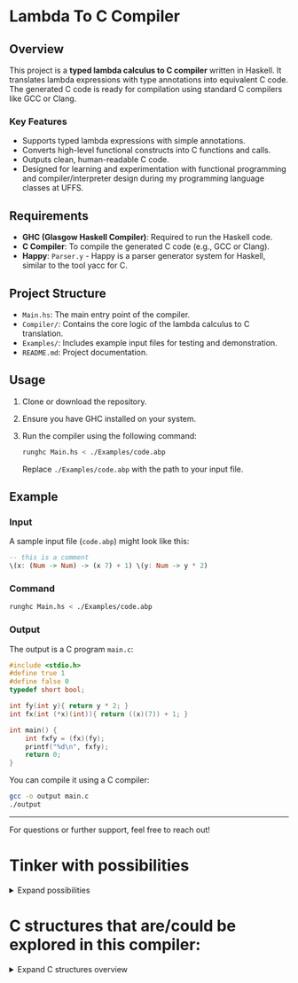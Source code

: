 # Lambda To C Compiler

## Overview

This project is a **typed lambda calculus to C compiler** written in Haskell. It translates lambda expressions with type annotations into equivalent C code. The generated C code is ready for compilation using standard C compilers like GCC or Clang.

### Key Features

- Supports typed lambda expressions with simple annotations.
- Converts high-level functional constructs into C functions and calls.
- Outputs clean, human-readable C code.
- Designed for learning and experimentation with functional programming and compiler/interpreter design during my programming language classes at UFFS.

## Requirements

- **GHC (Glasgow Haskell Compiler)**: Required to run the Haskell code.
- **C Compiler**: To compile the generated C code (e.g., GCC or Clang).
- **Happy**: `Parser.y` - Happy is a parser generator system for Haskell, similar to the tool yacc for C.

## Project Structure

- `Main.hs`: The main entry point of the compiler.
- `Compiler/`: Contains the core logic of the lambda calculus to C translation.
- `Examples/`: Includes example input files for testing and demonstration.
- `README.md`: Project documentation.

## Usage

1. Clone or download the repository.
2. Ensure you have GHC installed on your system.
3. Run the compiler using the following command:

   ```bash
   runghc Main.hs < ./Examples/code.abp
   ```

   Replace `./Examples/code.abp` with the path to your input file.

## Example

### Input

A sample input file (`code.abp`) might look like this:

```haskell
-- this is a comment
\(x: (Num -> Num) -> (x 7) + 1) \(y: Num -> y * 2)
```

### Command

```bash
runghc Main.hs < ./Examples/code.abp
```

### Output

The output is a C program `main.c`:

```c
#include <stdio.h>
#define true 1
#define false 0
typedef short bool;

int fy(int y){ return y * 2; }
int fx(int (*x)(int)){ return ((x)(7)) + 1; }

int main() {
    int fxfy = (fx)(fy);
    printf("%d\n", fxfy);
    return 0;
}
```

You can compile it using a C compiler: 

```bash
gcc -o output main.c 
./output
```

---

For questions or further support, feel free to reach out!

# Tinker with possibilities

<details>

<summary> Expand possibilities </summary> 

Operations order: 

```hs
typecheck $ parser $ lexer "5-1*2+3*4"
```

Parentheses to change evaluation order

```hs
typecheck $ parser $ lexer "true and (false or true)"
```

## Lambda 

```hs
typecheck $ parser $ lexer "\\(x: Num -> x * 7) 2"
```

```hs
typecheck $ parser $ lexer "\\(x: Bool -> if not x then 1 else 0) true"
```

```hs
typecheck $ parser $ lexer "\\(x: (Num -> Num) -> if (x 3) >= 10 then true else false) \\(y: Num -> y + 7)"
```

## Compiler Test Cases 

Look up on `Examples` for examples!

Run: 

```sh
runghc Main.hs < ./Examples/
```

## List (Implementation) Test Cases

Constructor Usage: 

Add one or multiple elements: 

```hs
typecheck $ parser $ lexer "1:2:3:[3+1,3+2,3+3]"
```

^ Note: there is an error on parsing the list constructor. It accepts (parse) when: `[1,2,3]:4` and breaks unexpectedly when: `[1,2,3]:4:5:6`.

Null ! Does not work: an empty list does not have a type

```hs
typecheck $ parser $ lexer "[]"
```

Head

```hs
typecheck $ parser $ lexer "head [1,2,3,4,6]"
```

Tail

```hs
typecheck $ parser $ lexer "tail [1,2,3,4,6]"
```

App Lam Lst

```hs
typecheck $ parser $ lexer "\\(x: Lst Num -> x * 7) [0,1,2,3,4,5,6,7,8,9,10]"
```

</details>

# C structures that are/could be explored in this compiler: 

<details>
<summary> Expand C structures overview </summary>

## C Syntax 

[C-Language content USP](https://www.ime.usp.br/~pf/algorithms/index.html#C-language)

### Macros (\#define)

<details>
<summary> Expand Macros overview </summary>


[Macros - GCC](https://gcc.gnu.org/onlinedocs/cpp/Macros.html)

[C Preprocessor Macros - Programiz](https://www.programiz.com/c-programming/c-preprocessor-macros)

Function like Macros:
```C
// C program to illustrate macros
#include <stdio.h>

// Function-like Macro definition
#define min(a, b) (((a) < (b)) ? (a) : (b))

// Driver Code
int main()
{

    // Given two number a and b
    int a = 18;
    int b = 76;

    printf("Minimum value between"
           " %d and %d is %d\n",
           a, b, min(a, b));

    return 0;
}
```

</details>

### Function Pointers

<details>
<summary> Expand Function Pointers overview </summary>

[Function Pointers in C - GeeksForGeeks](https://www.geeksforgeeks.org/function-pointer-in-c/)

[Function Pointer - Wikipedia](https://en.wikipedia.org/wiki/Function_pointer)


Simple Example:
```C
#include <stdio.h>

void fun(int a) {
  printf("Value of a is %d\n", a);
}

int main() {
  
    // fun_ptr is a pointer to function fun()
    void (*fun_ptr)(int) = &fun;

    // Invoking fun() using fun_ptr
    (*fun_ptr)(10);

    return 0;
}
```
 
A function’s name can also be used to get functions’ address. For example, in the below program, we have removed address operator ‘&’ in assignment. We have also changed function call by removing *, the program still works:
```C
#include <stdio.h>

void fun(int a) {
  printf("Value of a is %d\n", a);
}

int main() {
  
      // & removed assigning
    void (*fun_ptr)(int) = fun;

      // * removed in calling
    fun_ptr(10);

    return 0;
} 
```

</details>

### Pragma Directive (\#pragma)

<details>
<summary> Expand Prama overview </summary>

[pragma Directive in C - GeeksForGeeks](https://www.geeksforgeeks.org/pragma-directive-in-c-c/)

[Directive or Pragma - Wikipedia](https://en.wikipedia.org/wiki/Directive_(programming))

The \#pragma directive in C is used to provide additional instructions to the compiler, often to control specific compiler features or optimizations. 

Its behavior is compiler-specific and allows enabling or disabling certain features. It has the general syntax:

```C
#pragma directive_name.
```

Some common uses of \#pragma include:

* controlling warnings, 
* setting optimizations, and 
* defining memory alignment, 
* among others. 

However, the exact functionality varies across different compilers.

```C
// C program to demonstrate the working of #pragma startup
// and #pragma exit

#include <stdio.h>

void func1();
void func2();

#pragma startup func1
#pragma exit func2

void func1() { printf("Inside func1()\n"); }

void func2() { printf("Inside func2()\n"); }

int main()
{
	printf("Inside main()\n");

	return 0;
}
```

More at GeeksForGeeks:

1. \#pragma startup and \#pragma exit
2. \#pragma warn Directive
3. \#pragma GCC poison
4. \#pragma GCC dependency
5. \#pragma GCC system_header
6. \#pragma once

</details>

### Ternary Operator (condition ? value_if_true : value_if_false)

<details>
<summary> Expand Ternary Operator overview </summary>

[Ternary Operator in C Explained - FreeCodeCamp](https://www.freecodecamp.org/news/c-ternary-operator/)

[Conditional or Ternary Operator (?:) in C - GeeksForGeeks](https://www.geeksforgeeks.org/conditional-or-ternary-operator-in-c/)

[Ternary Conditional Operator - Wikipedia](https://en.wikipedia.org/wiki/Ternary_conditional_operator)

General Syntax: 

```C
condition ? value_if_true : value_if_false
```

Code example in C: 
```C
int a = 1, b = 2, ans;
if (a == 1) {
    if (b == 2) {
        ans = 3;
    } else {
        ans = 5;
    }
} else {
    ans = 0;
}
printf ("%d\n", ans);
```

Rewritten using Ternary operator Syntax:
```C
int a = 1, b = 2, ans;
ans = (a == 1 ? (b == 2 ? 3 : 5) : 0);
printf ("%d\n", ans);
```

</details>

</details>